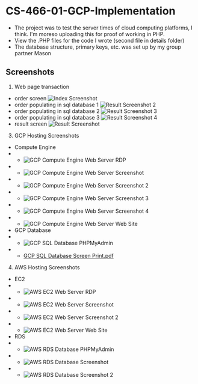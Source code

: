 # CS-466-01-GCP-Implementation
- The project was to test the server times of cloud computing platforms, I think. I'm moreso uploading this for proof of working in PHP. 
- View the .PHP files for the code I wrote (second file in details folder)
- The database structure, primary keys, etc. was set up by my group partner Mason
## Screenshots
1. Web page transaction
  - order screen ![Index Screenshot](https://user-images.githubusercontent.com/44722635/229352112-61f05c99-b9cd-4758-85cd-e0b874b3cf65.png)
  - order populating in sql database 1 ![Result Screenshot 2](https://user-images.githubusercontent.com/44722635/229352173-813c3b4f-0a18-4aac-b451-6818cdf9f43f.png)
  - order populating in sql database 2 ![Result Screenshot 3](https://user-images.githubusercontent.com/44722635/229352181-5197e461-669e-4ae1-ae1f-ba362c8d34e4.png)
  - order populating in sql database 3 ![Result Screenshot 4](https://user-images.githubusercontent.com/44722635/229352190-ffe27222-dece-4c91-9c5f-3bde224fe704.png)
  - result screen ![Result Screenshot](https://user-images.githubusercontent.com/44722635/229352195-d36c7c7a-0b5f-482f-a756-f32fd20f8f35.png)
3. GCP Hosting Screenshots
  - Compute Engine
  - - ![GCP Compute Engine Web Server RDP](https://user-images.githubusercontent.com/44722635/229352316-b519b2e0-c712-4a55-8651-ff7f29e70e6f.png)
  - - ![GCP Compute Engine Web Server Screenshot](https://user-images.githubusercontent.com/44722635/229352344-06df298e-434a-4eaa-9866-9a3dbf38d2b7.png)
  - - ![GCP Compute Engine Web Server Screenshot 2](https://user-images.githubusercontent.com/44722635/229352320-7e186b7f-1fb0-4631-acef-a5939bd47ce7.png)
  - - ![GCP Compute Engine Web Server Screenshot 3](https://user-images.githubusercontent.com/44722635/229352326-faa90009-fba9-481d-b378-ce911e8f370d.png)
  - - ![GCP Compute Engine Web Server Screenshot 4](https://user-images.githubusercontent.com/44722635/229352341-42bc53ec-b020-4a84-9c3c-aafa8f75ade4.png)
  - - ![GCP Compute Engine Web Server Web Site](https://user-images.githubusercontent.com/44722635/229352380-6f8b6979-aaf5-4b13-81a8-44c4866d5c47.png)
  - GCP Database
  - - ![GCP SQL Database PHPMyAdmin](https://user-images.githubusercontent.com/44722635/229352240-a09c154e-3dfb-421e-8edd-a08869f17c71.png)
  - - [GCP SQL Database Screen Print.pdf](https://github.com/krish7201/CS-466-01-GCP-Implementation/files/11132186/GCP.SQL.Database.Screen.Print.pdf)
4. AWS Hosting Screenshots
  - EC2
  - - ![AWS EC2 Web Server RDP](https://user-images.githubusercontent.com/44722635/229352440-5dce7346-5f22-488b-900d-567181927332.png)
  - - ![AWS EC2 Web Server Screenshot](https://user-images.githubusercontent.com/44722635/229352453-8a55439a-f651-4542-bca5-ef0993f4cda3.png)
  - - ![AWS EC2 Web Server Screenshot 2](https://user-images.githubusercontent.com/44722635/229352446-cfe3a56c-b980-4c7d-a7b5-f3f073d9659b.png)
  - - ![AWS EC2 Web Server Web Site](https://user-images.githubusercontent.com/44722635/229352459-13c92e39-2558-417e-beb3-a032d23da14f.png)
  - RDS
  - - ![AWS RDS Database PHPMyAdmin](https://user-images.githubusercontent.com/44722635/229352486-76f3c82b-81e4-44a6-b619-dce0ab3162a2.png)
  - - ![AWS RDS Database Screenshot](https://user-images.githubusercontent.com/44722635/229352501-bf1521a6-622d-4ad8-bf9c-686fe6f30595.png)
  - - ![AWS RDS Database Screenshot 2](https://user-images.githubusercontent.com/44722635/229352508-5e44902d-d1fe-4c15-82b2-8edc5472b152.png)
